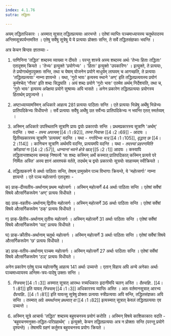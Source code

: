 ```yaml
---
index: 4.1.76
sutra: तद्धिताः

---
```

अयम् तद्धिताधिकारः । अस्मात् सूत्रात् तद्धितप्रत्ययाः आरभन्ते । एतेषां व्याप्तिः पञ्चमाध्यायस्य चतुर्थपादस्य अन्तिमसूत्रपर्यन्तमस्ति । एतेषु सर्वेषु सूत्रेषु ये ये प्रत्ययाः प्रोक्ताः सन्ति, ते सर्वे तद्धितसंज्ञकाः भवन्ति । 



अत्र केचन बिन्दवः ज्ञातव्याः -  



1) पाणिनिना 'तद्धित' शब्दस्य व्याख्या न दीयते । परन्तु शास्त्रे अस्य शब्दस्य अर्थः 'तेभ्यः हिताः तद्धिताः' एतादृशम् क्रियते । 'तेभ्यः' इत्युक्ते 'प्रयोगेभ्यः' । 'हिताः' इत्युक्ते 'उपकारिणः' । इत्युक्ते, ते प्रत्ययाः, ते प्रयोगार्थमुपयुक्ताः सन्ति, तथा च येषाम् योजनेन प्रयोगे माधुर्यम् लाघवम् च आगच्छति, ते प्रत्ययाः 'तद्धितप्रत्ययाः' नाम्ना ज्ञायन्ते । यथा, 'गुरो भावः' इत्यस्य स्थाने 'अण्' इति तद्धितप्रत्ययस्य प्रयोगं कुर्मश्चेत् 'गौरव' इति शब्दः सिद्ध्यति । अयं शब्दः प्रयोगे 'गुरोः भावः' एतमेव अर्थम् निर्देशयति, तथा च, 'गुरोः भावः' इत्यस्य अपेक्षया प्रयोगे सुश्राव्यः अपि भासते । अनेन प्रकारेण तद्धितप्रत्ययाः प्रयोगस्य हितार्थम् प्रयुज्यन्ते । 



2) अष्टाध्याय्यामस्मिन् अधिकारे आहत्य 281 प्रत्ययाः पाठिताः सन्ति । एते प्रत्ययाः भिन्नेषु अर्थेषु भिन्नेभ्यः प्रातिपदिकेभ्यः विधीयन्ते । सर्वे प्रत्ययाः सर्वेषु अर्थेषु उत सर्वेभ्यः प्रातिपदिकेभ्यः न भवन्ति एतत् स्मर्तव्यम् ।                   



3) अस्मिन् अधिकारे उपस्थितानि सूत्राणि प्रायः द्वयोः प्रकारयोः सन्ति । प्रथमप्रकारस्य सूत्राणि 'अर्थम्' वदन्ति । यथा - _तस्य अपत्यम्_ [[4।1।92]], _तस्य निवासः_ [[4।2।69]] - आदयः । द्वितीयप्रकारस्य सूत्राणि 'प्रत्ययम्' वदन्ति । यथा - _गर्गादिभ्यः यञ्_ [[4।1।105]], _वृद्धात् छः_ [[4।2।114]] । कानिचन सूत्राणि अर्थमपि वदन्ति, प्रत्ययमपि वदन्ति । यथा - _तदस्यां प्रहरणमिति क्रीडायां णः_ [[4।2।57]],  _धान्यानां भवने क्षेत्रे खञ्_ [[5।2।1]] आदयः । कस्यापि तद्धितान्तशब्दस्य सम्यक् निष्पत्त्यै 'सः शब्दः कस्मिन् अर्थे कस्मात् प्रातिपदिकात् कस्मिन् प्रत्यये परे निर्मितः अस्ति' अस्य ज्ञानं आवश्यकं वर्तते, तदर्थम् च  द्वयोः प्रकारयोः सूत्रयोः साहाय्यम् स्वीक्रियते । 

     

4) तद्धितप्रकरणे ये अर्थाः पाठिताः सन्ति, तेषाम् प्रामुख्येन पञ्च विभागाः क्रियन्ते, ये 'महोत्सर्गाः' नाम्ना ज्ञायन्ते । एते पञ्च महोत्सर्गाः एतादृशाः - 

क) प्राक्-दीव्यतीय-अर्थानाम् प्रथमः महोत्सर्गः । अस्मिन् महोत्सर्गे 44 अर्थाः पाठिताः सन्ति । एतेषां सर्वेषां विषये औत्सर्गिकरूपेण 'अण्' प्रत्ययः विधीयते । 

ख) प्राक्-वहतीय-अर्थानाम् द्वितीयः महोत्सर्गः । अस्मिन् महोत्सर्गे 36 अर्थाः पाठिताः सन्ति । एतेषां सर्वेषां विषये औत्सर्गिकरूपेण 'ठक्' प्रत्ययः विधीयते ।           

ग) प्राक्-हितीय-अर्थानाम् तृतीयः महोत्सर्गः । अस्मिन् महोत्सर्गे 31 अर्थाः पाठिताः सन्ति । एतेषां सर्वेषां विषये औत्सर्गिकरूपेण 'यत्' प्रत्ययः विधीयते ।           

घ) प्राक्-क्रीतीय-अर्थानाम् चतुर्थः महोत्सर्गः । अस्मिन् महोत्सर्गे 3 अर्थाः पाठिताः सन्ति । एतेषां सर्वेषां विषये औत्सर्गिकरूपेण 'छ' प्रत्ययः विधीयते ।           

ङ) प्राक्-वतीय-अर्थानाम् पञ्चमः महोत्सर्गः । अस्मिन् महोत्सर्गे 27 अर्थाः पाठिताः सन्ति । एतेषां सर्वेषां विषये औत्सर्गिकरूपेण 'ठञ्' प्रत्ययः विधीयते ।           

अनेन प्रकारेण एतेषु पञ्च महोत्सर्गेषु आहत्य 141 अर्थाः उच्यन्ते । एतान् विहाय अपि अन्ये अनेकाः अर्थाः पञ्चमाध्यायस्य अन्तिम-त्रय-पादेषु उक्ताः सन्ति । 

                                                                                                                         

5) _स्त्रियाम्_ [[4।1।3]] अस्मात् सूत्रात् आरब्धः स्त्र्यधिकारः इदानीमपि चलन् अस्ति । _दैवयज्ञि.._ [[4।1।81]] इति यावत् _स्त्रियाम्_ [[4।1।3]]  अधिकारस्य व्याप्तिः अस्ति । अतः वर्तमानसूत्रात् आरभ्य  _दैवयज्ञि.._ [[4।1।81]] इति यावत्सु सूत्रेषु प्रोक्ताः प्रत्ययाः स्त्रीप्रत्ययाः अपि सन्ति, तद्धितसंज्ञकाः अपि सन्ति । तस्मात् अग्रे _समर्थानाम् प्रथमात् वा_ [[4।1।82]]  इत्यस्मात् सूत्रात् केवलं तद्धितप्रत्ययाः एव उच्यन्ते  ।                   



6) अस्मिन् सूत्रे आचार्यः 'तद्धित' शब्दस्य बहुवचनस्य प्रयोगं करोति । अस्मिन् विषये काशिकाकारः वदति -  'बहुवचनमनुक्त-तद्धित-परिग्रहार्थम्' । इत्युक्ते, केचन तद्धितप्रत्ययाः अत्र न प्रोक्ताः सन्ति (परन्तु प्रयोगे दृश्यन्ते) । तेषामपि ग्रहणं कर्तुमत्र बहुवचनस्य प्रयोगः क्रियते । 